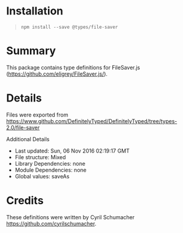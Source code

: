 # Installation
> `npm install --save @types/file-saver`

# Summary
This package contains type definitions for FileSaver.js (https://github.com/eligrey/FileSaver.js/).

# Details
Files were exported from https://www.github.com/DefinitelyTyped/DefinitelyTyped/tree/types-2.0/file-saver

Additional Details
 * Last updated: Sun, 06 Nov 2016 02:19:17 GMT
 * File structure: Mixed
 * Library Dependencies: none
 * Module Dependencies: none
 * Global values: saveAs

# Credits
These definitions were written by Cyril Schumacher <https://github.com/cyrilschumacher>.
